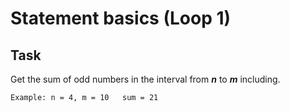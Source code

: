 # Statement basics (Loop 1)

## Task
Get the sum of odd numbers in the interval from **_n_** to **_m_** including.
```
Example: n = 4, m = 10   sum = 21
```
